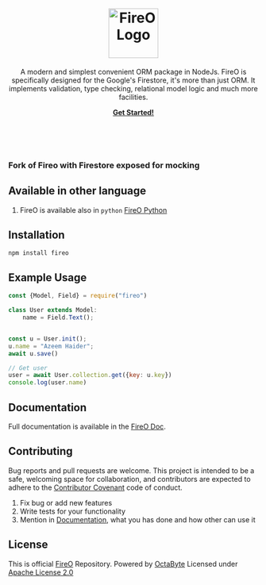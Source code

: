 <p>
    <h1 align="center"><img src="fireo_logo.png" height="100" alt="FireO Logo"></h1>
    <p align="center">
        A modern and simplest convenient ORM package in NodeJs.
        FireO is specifically designed for the Google's Firestore, it's more than just ORM.
        It implements validation, type checking, relational model logic and much more facilities.
    </p>
    <p align="center">
        <strong>
            <a href="https://octabyte.io/fireo-nodejs/">Get Started!</a>
        </strong>
    </p>
    <br><br><br>
</p>

### Fork of Fireo with Firestore exposed for mocking

## Available in other language

1. FireO is available also in `python` [FireO Python](https://github.com/octabytes/FireO)

## Installation

```shell
npm install fireo
```

## Example Usage

```js
const {Model, Field} = require("fireo")

class User extends Model:
    name = Field.Text();


const u = User.init();
u.name = "Azeem Haider";
await u.save()

// Get user
user = await User.collection.get({key: u.key})
console.log(user.name)
```

## Documentation

Full documentation is available in the [FireO Doc](https://octabyte.io/fireo-nodejs/).

## Contributing

Bug reports and pull requests are welcome. This project is intended to be a safe, welcoming
space for collaboration, and contributors are expected to adhere to the
[Contributor Covenant](https://github.com/octabytes/fireo-nodejs/blob/master/CODE_OF_CONDUCT.md) code of conduct.

1. Fix bug or add new features
2. Write tests for your functionality
3. Mention in [Documentation](https://github.com/octabytes/fireo-nodejs/tree/gh-pages), what you has done and how other can use it

## License

This is official [FireO](https://github.com/octabytes/fireo-nodejs) Repository. Powered by [OctaByte](https://octabyte.io)
Licensed under [Apache License 2.0](https://github.com/octabytes/fireo-nodejs/blob/master/LICENSE)
